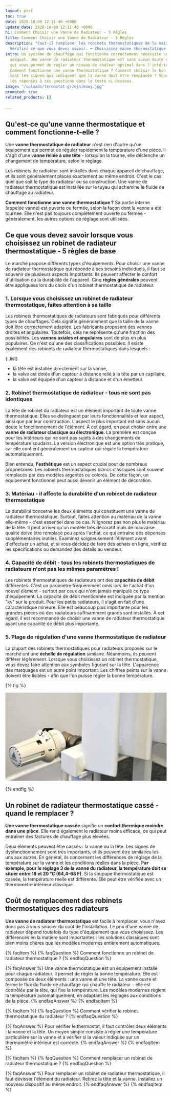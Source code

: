 ```yaml
---
layout: post
toc: true
date: 2020-10-09 12:11:40 +0000
update_date: 2020-10-09 12:11:40 +0000
h1: Comment Choisir une Vanne de Radiateur - 5 Règles
title: Comment Choisir une Vanne de Radiateur - 5 Règles
description: "Faut-il remplacer les robinets thermostatiques de la maison ? \U0001F3E0
  Vérifiez ce que vous devez savoir. ➡️ Choisissez vanne thermostatique de radiateur."
intro: Un système de chauffage qui fonctionne correctement nécessite un équipement
  adéquat. Une vanne de radiateur thermostatique est sans aucun doute un élément essentiel
  qui vous permet de régler un niveau de chaleur optimal dans l'intérieur des maisons.
  Comment fonctionne une vanne thermostatique ? Comment choisir le bon modèle ? Quels
  sont les signes qui indiquent que la vanne doit être remplacée ? Vous trouverez
  les réponses à ces questions dans le texte ci-dessous.
image: "/uploads/termostat-grzejnikowy.jpg"
promoted: true
related_products: []

---
```

## Qu'est-ce qu'une vanne thermostatique et comment fonctionne-t-elle ?

Une **vanne thermostatique de radiateur** n'est rien d'autre qu'un équipement qui permet de réguler rapidement la température d'une pièce. Il s'agit d'une v**anne reliée à une tête** - lorsqu'on la tourne, elle déclenche un changement de température, selon le réglage.

Les robinets de radiateur sont installés dans chaque appareil de chauffage, et ils sont généralement placés exactement au même endroit. C'est le cas quel que soit le type de radiateur ou sa construction. Une vanne de radiateur thermostatique est installée sur le tuyau qui achemine le fluide de chauffage au radiateur.

**Comment fonctionne une vanne thermostatique ?** Sa partie interne (appelée vanne) est ouverte ou fermée, selon la façon dont la vanne a été tournée. Elle n'est pas toujours complètement ouverte ou fermée - généralement, les autres options de réglage sont utilisées.

## Ce que vous devez savoir lorsque vous choisissez un robinet de radiateur thermostatique - 5 règles de base

Le marché propose différents types d'équipements. Pour choisir une vanne de radiateur thermostatique qui réponde à ses besoins individuels, il faut se souvenir de plusieurs aspects importants. Ils peuvent affecter le confort d'utilisation ou la durabilité de l'appareil. Cinq **règles générales** peuvent être appliquées lors du choix d'un robinet thermostatique de radiateur.

### 1. Lorsque vous choisissez un robinet de radiateur thermostatique, faites attention à sa taille

Les robinets thermostatiques de radiateurs sont fabriqués pour différents types de chauffages. Cela signifie généralement que la taille de la vanne doit être correctement adaptée. Les fabricants proposent des vannes droites et angulaires. Toutefois, cela ne représente qu'une fraction des possibilités. Les **vannes** **axiales et angulaires** sont de plus en plus populaires. Ce n'est qu'une des classifications possibles. Il existe également des robinets de radiateur thermostatiques dans lesquels :

{:.list}

* la tête est installée directement sur la vanne,
* la valve est dotée d'un capteur à distance relié à la tête par un capillaire,
* la valve est équipée d'un capteur à distance et d'un émetteur.

### 2. Robinet thermostatique de radiateur - tous ne sont pas identiques

La tête de robinet du radiateur est un élément important de toute vanne thermostatique. Elles se distinguent par leurs fonctionnalités et leur aspect, ainsi que par leur construction. L'aspect le plus important est sans aucun doute le fonctionnement de l'élément. À cet égard, on peut choisir entre une **vanne de radiateur classique ou électronique**. La première est conçue pour les intérieurs qui ne sont pas sujets à des changements de température soudains. La version électronique est une option très pratique, car elle contient généralement un capteur qui régule la température automatiquement.

Bien entendu, **l'esthétique** est un aspect crucial pour de nombreux propriétaires. Les robinets thermostatiques blancs classiques sont souvent remplacés par des modèles argentés ou colorés. De cette façon, un équipement fonctionnel peut aussi devenir un élément de décoration.

### 3. Matériau - il affecte la durabilité d'un robinet de radiateur thermostatique

La durabilité concerne les deux éléments qui constituent une vanne de radiateur thermostatique. Surtout, faites attention au matériau de la vanne elle-même - c'est essentiel dans ce cas. N'ignorez pas non plus le matériau de la tête. Il peut arriver qu'un modèle très décoratif mais de mauvaise qualité doive être remplacé peu après l'achat, ce qui entraîne des dépenses supplémentaires inutiles. Examinez soigneusement l'élément avant d'effectuer un achat, et si vous décidez de faire des achats en ligne, vérifiez les spécifications ou demandez des détails au vendeur.

### 4. Capacité de débit - tous les robinets thermostatiques de radiateurs n'ont pas les mêmes paramètres !

Les robinets thermostatiques de radiateurs ont des **capacités de débit** différentes. C'est un paramètre fréquemment omis lors de l'achat d'un nouvel élément - surtout par ceux qui n'ont jamais manipulé ce type d'équipement. La capacité de débit mentionnée est indiquée par la mention "kv" sur le produit. Pour les petits radiateurs, il s'agit en fait d'une caractéristique mineure. Elle est beaucoup plus importante pour les grandes pièces où des radiateurs suffisamment grands sont installés. À cet égard, il est recommandé de choisir une vanne de radiateur thermostatique ayant une capacité de débit plus importante.

### 5. Plage de régulation d'une vanne thermostatique de radiateur

La plupart des robinets thermostatiques pour radiateurs proposés sur le marché ont une **échelle de régulation** similaire. Néanmoins, ils peuvent différer légèrement. Lorsque vous choisissez un robinet thermostatique, vous devez faire attention aux symboles figurant sur la tête. L'apparence des marquages est un autre point important. Les chiffres peints sur la vanne doivent être lisibles - afin que l'on puisse régler la bonne température.

{% fig %}

![Plage de régulation d'une vanne thermostatique de radiateur](/uploads/termostat-grzejnikowy-1.jpg "Plage de régulation d'une vanne thermostatique de radiateur")

{% endfig %}

## Un robinet de radiateur thermostatique cassé - quand le remplacer ?

**Une vanne thermostatique cassée** signifie un **confort thermique moindre dans une pièce**. Elle rend également le radiateur moins efficace, ce qui peut entraîner des factures de chauffage plus élevées.

Deux éléments peuvent être cassés : la vanne ou la tête. Les signes de dysfonctionnement sont très importants, et ils peuvent être similaires les uns aux autres. En général, ils concernent les différences de réglage de la température sur la vanne et les conditions réelles dans la pièce. P**ar exemple, pour le réglage 3 de la vanne du radiateur, la température doit se situer entre 18 et 20 °C (64,4-68 F)**. Si la soupape thermostatique est cassée, la température réelle est différente. Elle peut être vérifiée avec un thermomètre intérieur classique.

## Coût de remplacement des robinets thermostatiques des radiateurs

**Une vanne de radiateur thermostatique** est facile à remplacer, vous n'avez donc pas à vous soucier du coût de l'installation. Le prix d'une vanne de radiateur dépend toutefois du type d'équipement que vous choisissez. Les différences en la matière sont importantes : les solutions classiques sont bien moins chères que les modèles modernes entièrement automatiques.

{% faqItem %}
{% faqQuestion %}
Comment fonctionne un robinet de radiateur thermostatique ?
{% endfaqQuestion %}

{% faqAnswer %}
Une vanne thermostatique est un équipement installé pour chaque radiateur. Il permet de régler la bonne température. Elle est composée de deux éléments : une vanne et une tête. La vanne ouvre et ferme le flux du fluide de chauffage qui chauffe le radiateur - elle est contrôlée par la tête, qui fixe la température. Les modèles modernes règlent la température automatiquement, en adaptant les réglages aux conditions de la pièce.
{% endfaqAnswer %}
{% endfaqItem %}

{% faqItem %}
{% faqQuestion %}
Comment vérifier le robinet thermostatique du radiateur ?
{% endfaqQuestion %}

{% faqAnswer %}
Pour vérifier le thermostat, il faut contrôler deux éléments : la vanne et la tête. Un moyen simple consiste à régler une température particulière sur la vanne et à vérifier si la valeur indiquée sur un thermomètre intérieur est correcte.
{% endfaqAnswer %}
{% endfaqItem %}

{% faqItem %}
{% faqQuestion %}
Comment remplacer un robinet de radiateur thermostatique ?
{% endfaqQuestion %}

{% faqAnswer %}
Pour remplacer un robinet de radiateur thermostatique, il faut dévisser l'élément du radiateur. Retirez la tête et la vanne. Installez un nouveau dispositif au même endroit.
{% endfaqAnswer %}
{% endfaqItem %}